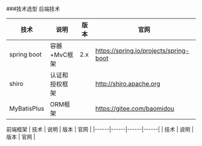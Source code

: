 ###技术选型
后端技术    


| 技术        | 说明           | 版本 | 官网                                   |
|-------------|----------------|------|----------------------------------------|
| spring boot | 容器+MvC框架   | 2.x  | https://spring.io/projects/spring-boot |
| shiro       | 认证和授权框架 |      | http://shiro.apache.org                |
| MyBatisPlus | ORM框架        |      | https://gitee.com/baomidou             |

前端框架
| 技术 | 说明 | 版本 | 官网 |
|------|------|------|------|
| 技术 | 说明 | 版本 | 官网 |